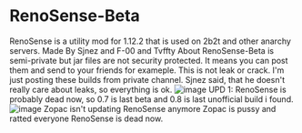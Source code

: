# RenoSense-Beta
RenoSense is a utility mod for 1.12.2 that is used on 2b2t and other anarchy servers.
Made By Sjnez and F-00 and Tvffty
About
RenoSense-Beta is semi-private but jar files are not security protected. It means you can post them and send to your friends for exameple. This is not leak or crack. I'm just posting these builds from private channel. Sjnez said, that he doesn't really care about leaks, so everything is ok.
![image](https://user-images.githubusercontent.com/82664783/126855227-f62b8468-327a-4222-bee3-43d9bf3c045a.png)
UPD 1: RenoSense is probably dead now, so 0.7 is last beta and 0.8 is last unofficial build i found.
![image](https://user-images.githubusercontent.com/82664783/127414661-f9c4b9d7-efb7-48c3-92eb-af19f2af1df8.png)
Zopac isn't updating RenoSense anymore
Zopac is pussy and ratted everyone
RenoSense is dead now.



